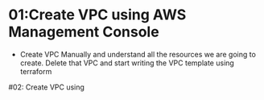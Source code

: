 # 01:Create VPC using AWS Management Console
- Create VPC Manually and understand all the resources we are going to create. Delete that VPC and start writing the VPC template using terraform

#02: Create VPC using 